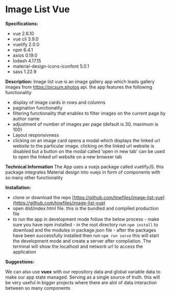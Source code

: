 # Image List Vue

**Specifications:**
 - vue 2.6.10
 - vue cli 3.9.0
 - vuetify 2.0.0
 - npm 6.4.1
 - axios 0.19.0
 - lodash 4.17.15
 - material-design-icons-iconfont 5.0.1
 - sass 1.22.9

**Description:**
Image list vue is an image gallery app which loads gallery images from https://picsum.photos api. the app features the following functionality

 - display of image cards in rows and columns
 - pagination functionality 
 - filtering functionality that enables to filter images on the current page by author name
 - adjustment of number of images per page (default is 30, maximum is 100)
 - Layout responsivness 
 - clicking on an image card opens a modal which displays the linked url website to the particular image. clicking on the linked url website is disabled but a button on the modal called 'open in new tab'  can be used to open the linked url website on a new browser tab

**Technical Information**
The App uses a vuejs package called vuetifyJS. this package integrates Material design into vuejs in form of components with so many other functionality
 
 
 **Installation:**
 
 - clone or download the repo [https://github.com/towfiles/image-list-vue](https://github.com/towfiles/image-list-vue)
 - open dist/index.html file. this is the bundled and compiled production file
 - to run the app in development mode follow the below process
		 - make sure you have npm installed
		 - in the root directory run `npm install` to download and the modules in package.json file
		 - after the packages have been successfully installed then run `npm run serve` this will start the development mode and create a server after compliation. The terminal will show the localhost and network url to access the application

**Suggestions:**


We can also use **vuex** with our repository data and global variable data to make our app state managed.
Serving as a single source of truth. this will be very useful in bigger projects where there are alot of data interaction between so many components
